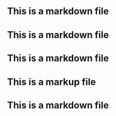 ## This is a markdown file
## This is a markdown file
## This is a markdown file
## This is a markup file
## This is a markdown file
